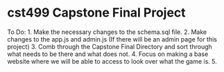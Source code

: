 # cst499 Capstone Final Project

To Do:
    1. Make the necessary changes to the schema.sql file.
    2. Make changes to the app.js and admin.js (If there will be an admin page for this project)
    3. Comb through the Capstone Final Directory and sort through what needs to be there and what does not.
    4. Focus on making a base website where we will be able to access to look over what the game is. 
    5. 